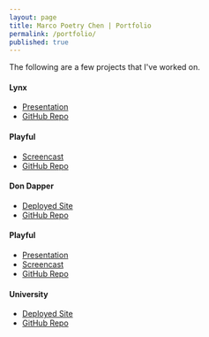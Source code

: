 ```yaml
---
layout: page
title: Marco Poetry Chen | Portfolio
permalink: /portfolio/
published: true
---
```


<div class="portfolio">
  <p>
    The following are a few projects that I've worked on.
  </p>
  <h4>Lynx</h4>
  <ul>
    <li>
      <a href="https://youtu.be/AjY_YqoudqY">Presentation</a>
    </li>
    <li>
      <a href="https://github.com/reard96/supply-lynx">GitHub Repo</a>
    </li>
  </ul>
  <h4>Playful</h4>
  <ul>
    <li>
      <a href="https://streamable.com/7atom">Screencast</a>
    </li>
    <li>
      <a href="https://github.com/sizplay/MovieMarker">GitHub Repo</a>
    </li>
  </ul>
  <h4>Don Dapper</h4>
  <ul>
    <li>
      <a href="https://dondapper.herokuapp.com">Deployed Site</a>
    </li>
    <li>
      <a href="https://github.com/biny235/DonDapper">GitHub Repo</a>
    </li>
  </ul>
  <h4>Playful</h4>
  <ul>
    <li>
      <a href="https://youtu.be/zqQEUeOc6mE">Presentation</a>
    </li>
    <li>
      <a href="https://streamable.com/y3y6b">Screencast</a>
    </li>
    <li>
      <a href="https://github.com/marcopchen/playful">GitHub Repo</a>
    </li>
  </ul>
  <h4>University</h4>
  <ul>
    <li>
      <a href="https://uni-database.herokuapp.com">Deployed Site</a>
    </li>
    <li>
      <a href="https://github.com/marcopchen/university-database">GitHub Repo</a>
    </li>
  </ul>
</div>
